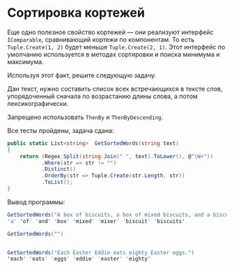 # Сортировка кортежей

Еще одно полезное свойство кортежей — они реализуют интерфейс `IComparable`, сравнивающий кортежи по компонентам. То есть `Tuple.Create(1, 2)` будет меньше `Tuple.Create(2, 1)`. Этот интерфейс по умолчанию используется в методах сортировки и поиска минимума и максимума.

Используя этот факт, решите следующую задачу.

Дан текст, нужно составить список всех встречающихся в тексте слов, упорядоченный сначала по возрастанию длины слова, а потом лексикографически.

Запрещено использовать `ThenBy` и `ThenByDescending`.


Все тесты пройдены, задача сдана:
```cs
public static List<string>  GetSortedWords(string text)
{
    return (Regex.Split(string.Join(" ", text).ToLower(), @"\W+"))
           .Where(str => str != "")
           .Distinct()
           .OrderBy(str => Tuple.Create(str.Length, str))
           .ToList();
}
```

Вывод программы:
```cs
GetSortedWords("A box of biscuits, a box of mixed biscuits, and a biscuit mixer.")
'a' 'of' 'and' 'box' 'mixed' 'mixer' 'biscuit' 'biscuits'

GetSortedWords("")


GetSortedWords("Each Easter Eddie eats eighty Easter eggs.")
'each' 'eats' 'eggs' 'eddie' 'easter' 'eighty'
```
